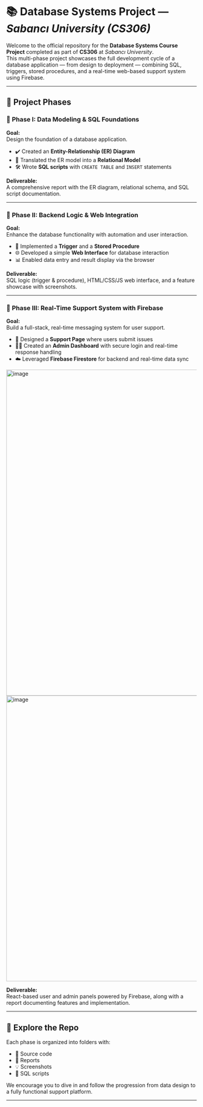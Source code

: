 # 📚 Database Systems Project — *Sabancı University (CS306)*

Welcome to the official repository for the **Database Systems Course Project** completed as part of **CS306** at *Sabancı University*.  
This multi-phase project showcases the full development cycle of a database application — from design to deployment — combining SQL, triggers, stored procedures, and a real-time web-based support system using Firebase.

---

## 📁 Project Phases

### 🔹 **Phase I: Data Modeling & SQL Foundations**
**Goal:**  
Design the foundation of a database application.

- ✔️ Created an **Entity-Relationship (ER) Diagram**
- 🔁 Translated the ER model into a **Relational Model**
- 🛠️ Wrote **SQL scripts** with `CREATE TABLE` and `INSERT` statements

**Deliverable:**  
A comprehensive report with the ER diagram, relational schema, and SQL script documentation.

---

### 🔹 **Phase II: Backend Logic & Web Integration**
**Goal:**  
Enhance the database functionality with automation and user interaction.

- 🔄 Implemented a **Trigger** and a **Stored Procedure**
- 🌐 Developed a simple **Web Interface** for database interaction
- 📊 Enabled data entry and result display via the browser

**Deliverable:**  
SQL logic (trigger & procedure), HTML/CSS/JS web interface, and a feature showcase with screenshots.

---

### 🔹 **Phase III: Real-Time Support System with Firebase**
**Goal:**  
Build a full-stack, real-time messaging system for user support.

- 💬 Designed a **Support Page** where users submit issues
- 🧑‍💼 Created an **Admin Dashboard** with secure login and real-time response handling
- ☁️ Leveraged **Firebase Firestore** for backend and real-time data sync
<img width="1919" height="862" alt="image" src="https://github.com/user-attachments/assets/53502e40-2589-4a49-977a-aebd8b4231ca" />
<img width="854" height="756" alt="image" src="https://github.com/user-attachments/assets/14015c8c-8e25-4989-bc3a-4f21c4a02a77" />

**Deliverable:**  
React-based user and admin panels powered by Firebase, along with a report documenting features and implementation.

---

## 🧭 Explore the Repo

Each phase is organized into folders with:
- 📄 Source code  
- 📑 Reports  
- 💡 Screenshots  
- 🧪 SQL scripts  

We encourage you to dive in and follow the progression from data design to a fully functional support platform.

---
